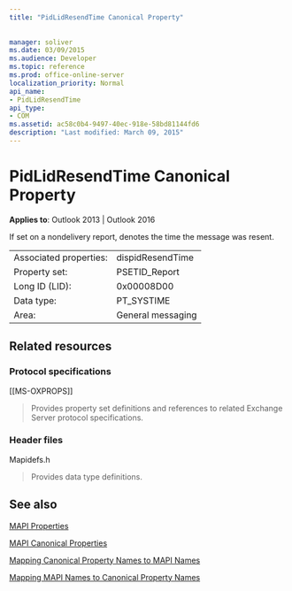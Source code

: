 ```yaml
---
title: "PidLidResendTime Canonical Property"
 
 
manager: soliver
ms.date: 03/09/2015
ms.audience: Developer
ms.topic: reference
ms.prod: office-online-server
localization_priority: Normal
api_name:
- PidLidResendTime
api_type:
- COM
ms.assetid: ac58c0b4-9497-40ec-918e-58bd81144fd6
description: "Last modified: March 09, 2015"
---
```


# PidLidResendTime Canonical Property

  
  
**Applies to**: Outlook 2013 | Outlook 2016 
  
If set on a nondelivery report, denotes the time the message was resent.
  
|||
|:-----|:-----|
|Associated properties:  <br/> |dispidResendTime  <br/> |
|Property set:  <br/> |PSETID_Report  <br/> |
|Long ID (LID):  <br/> |0x00008D00  <br/> |
|Data type:  <br/> |PT_SYSTIME  <br/> |
|Area:  <br/> |General messaging  <br/> |
   
## Related resources

### Protocol specifications

[[MS-OXPROPS]] 
  
> Provides property set definitions and references to related Exchange Server protocol specifications.
    
### Header files

Mapidefs.h
  
> Provides data type definitions.
    
## See also



[MAPI Properties](mapi-properties.md)
  
[MAPI Canonical Properties](mapi-canonical-properties.md)
  
[Mapping Canonical Property Names to MAPI Names](mapping-canonical-property-names-to-mapi-names.md)
  
[Mapping MAPI Names to Canonical Property Names](mapping-mapi-names-to-canonical-property-names.md)

